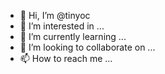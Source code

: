 - 👋 Hi, I’m @tinyoc
- 👀 I’m interested in ...
- 🌱 I’m currently learning ...
- 💞️ I’m looking to collaborate on ...
- 📫 How to reach me ...

<!---
tinyoc/tinyoc is a ✨ special ✨ repository because its `README.md` (this file) appears on your GitHub profile.
You can click the Preview link to take a look at your changes.
--->
